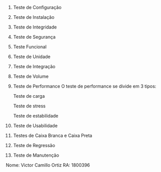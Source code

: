 
1. Teste de Configuração

2. Teste de Instalação

3. Teste de Integridade

4. Teste de Segurança

5. Teste Funcional

6. Teste de Unidade

7. Teste de Integração

8. Teste de Volume

9. Teste de Performance
O teste de performance se divide em 3 tipos:

    Teste de carga

    Teste de stress

    Teste de estabilidade

10. Teste de Usabilidade

11. Testes de Caixa Branca e Caixa Preta

12. Teste de Regressão

13. Teste de Manutenção

Nome: Victor Camillo Ortiz	RA: 1800396
